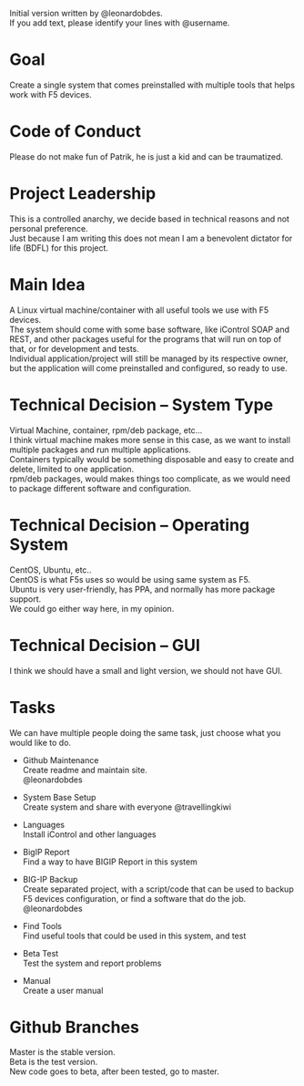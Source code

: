 Initial version written by @leonardobdes.  
If you add text, please identify your lines with @username. 

# Goal
Create a single system that comes preinstalled with multiple tools that helps work with F5 devices.

# Code of Conduct
Please do not make fun of Patrik, he is just a kid and can be traumatized.

# Project Leadership
This is a controlled anarchy, we decide based in technical reasons and not personal preference.  
Just because I am writing this does not mean I am a benevolent dictator for life (BDFL) for this project.

# Main Idea
A Linux virtual machine/container with all useful tools we use with F5 devices.  
The system should come with some base software, like iControl SOAP and REST, and other packages useful for the programs that will run on top of that, or for development and tests.  
Individual application/project will still be managed by its respective owner, but the application will come preinstalled and configured, so ready to use.

# Technical Decision – System Type
Virtual Machine, container, rpm/deb package, etc…  
I think virtual machine makes more sense in this case, as we want to install multiple packages and run multiple applications.  
Containers typically would be something disposable and easy to create and delete, limited to one application.  
rpm/deb packages, would makes things too complicate, as we would need to package different software and configuration.  

# Technical Decision – Operating System
CentOS, Ubuntu, etc..  
CentOS is what F5s uses so would be using same system as F5.  
Ubuntu is very user-friendly, has PPA, and normally has more package support.  
We could go either way here, in my opinion.  

# Technical Decision – GUI
I think we should have a small and light version, we should not have GUI.

# Tasks
We can have multiple people doing the same task, just choose what you would like to do.

* Github Maintenance  
Create readme and maintain site.  
@leonardobdes

*	System Base Setup  
Create system and share with everyone
@travellingkiwi 

*	Languages  
Install iControl and other languages

*	BigIP Report  
Find a way to have BIGIP Report in this system

*	BIG-IP Backup  
Create separated project, with a script/code that can be used to backup F5 devices configuration, or find a software that do the job.  
@leonardobdes

*	Find Tools  
Find useful tools that could be used in this system, and test  

*	Beta Test  
Test the system and report problems

*	Manual  
Create a user manual

# Github Branches
Master is the stable version.  
Beta is the test version.  
New code goes to beta, after been tested, go to master.  
